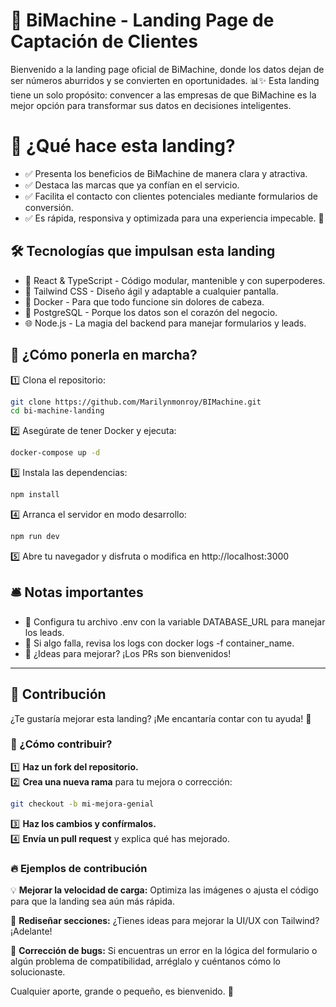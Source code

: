# 🚀 BiMachine - Landing Page de Captación de Clientes

Bienvenido a la landing page oficial de BiMachine, donde los datos dejan de ser números aburridos y se convierten en oportunidades. 📊✨
Esta landing tiene un solo propósito: convencer a las empresas de que BiMachine es la mejor opción para transformar sus datos en decisiones inteligentes.

# 🎯 ¿Qué hace esta landing?

- ✅ Presenta los beneficios de BiMachine de manera clara y atractiva.
- ✅ Destaca las marcas que ya confían en el servicio.
- ✅ Facilita el contacto con clientes potenciales mediante formularios de conversión.
- ✅ Es rápida, responsiva y optimizada para una experiencia impecable. 🚀

## 🛠 Tecnologías que impulsan esta landing

- 💙 React & TypeScript - Código modular, mantenible y con superpoderes.
- 🎨 Tailwind CSS - Diseño ágil y adaptable a cualquier pantalla.
- 🐳 Docker - Para que todo funcione sin dolores de cabeza.
- 🐘 PostgreSQL - Porque los datos son el corazón del negocio.
- 🌐 Node.js - La magia del backend para manejar formularios y leads.

## 🚀 ¿Cómo ponerla en marcha?

1️⃣ Clona el repositorio:

```sh
git clone https://github.com/Marilynmonroy/BIMachine.git
cd bi-machine-landing
```

2️⃣ Asegúrate de tener Docker y ejecuta:

```sh
docker-compose up -d
```

3️⃣ Instala las dependencias:

```sh
npm install
```

4️⃣ Arranca el servidor en modo desarrollo:

```sh
npm run dev
```

5️⃣ Abre tu navegador y disfruta o modifica en http://localhost:3000

## 🛎 Notas importantes

- 🔹 Configura tu archivo .env con la variable DATABASE_URL para manejar los leads.
- 🔹 Si algo falla, revisa los logs con docker logs -f container_name.
- 🔹 ¿Ideas para mejorar? ¡Los PRs son bienvenidos!

---

## 🤝 Contribución

¿Te gustaría mejorar esta landing? ¡Me encantaría contar con tu ayuda! 🎉

### 📌 ¿Cómo contribuir?

1️⃣ **Haz un fork del repositorio.**  
2️⃣ **Crea una nueva rama** para tu mejora o corrección:

```bash
git checkout -b mi-mejora-genial
```

3️⃣ **Haz los cambios y confírmalos.**  
4️⃣ **Envía un pull request** y explica qué has mejorado.

### 🔥 Ejemplos de contribución

💡 **Mejorar la velocidad de carga:** Optimiza las imágenes o ajusta el código para que la landing sea aún más rápida.

🎨 **Rediseñar secciones:** ¿Tienes ideas para mejorar la UI/UX con Tailwind? ¡Adelante!

🐛 **Corrección de bugs:** Si encuentras un error en la lógica del formulario o algún problema de compatibilidad, arréglalo y cuéntanos cómo lo solucionaste.

Cualquier aporte, grande o pequeño, es bienvenido. 🚀

